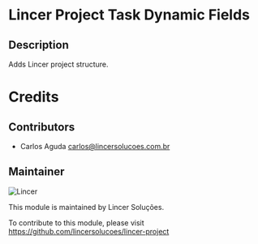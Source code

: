 Lincer Project Task Dynamic Fields
===============================

Description
-----------

Adds Lincer project structure.

Credits
=======

Contributors
------------

 * Carlos Aguda <carlos@lincersolucoes.com.br>

Maintainer
----------

![Lincer](https://lincersolucoes.com.br/website/image/ir.attachment/50170_af65c50/datas)

This module is maintained by Lincer Soluções.

To contribute to this module, please visit https://github.com/lincersolucoes/lincer-project
